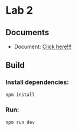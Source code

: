 # Lab 2

## Documents
- Document: [Click here!!!](Lab2_Build_the_website_interface_BootStrap.docx.pdf)

## Build
### Install dependencies:
```bash
npm install
```
### Run:
```bash
npm run dev
```